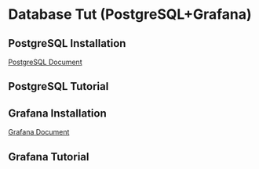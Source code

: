 # Database Tut (PostgreSQL+Grafana)

## PostgreSQL Installation

[PostgreSQL Document](https://www.postgresql.org/download/linux/ubuntu/)

## PostgreSQL Tutorial

## Grafana Installation

[Grafana Document](https://grafana.com/docs/grafana/latest/setup-grafana/installation/debian/)

## Grafana Tutorial
